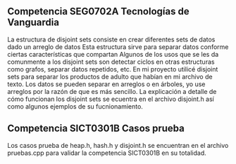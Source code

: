 ## Competencia SEG0702A Tecnologías de Vanguardia
La estructura de disjoint sets consiste en crear diferentes sets de datos dado un arreglo de datos
Esta estructura sirve para separar datos conforme ciertas características que compartan
Algunos de los usos que se les da comunmente a los disjoint sets son detectar ciclos en otras estructuras como grafos, separar datos repetidos, etc.
En mi proyecto utilicé disjoint sets para separar los productos de adulto que habían en mi archivo de texto. 
Los datos se pueden separar en arreglos o en árboles, yo use arreglos por la razón de que es más sencillo.
La explicación a detalle de cómo funcionan los disjoint sets se ecuentra en el archivo disjoint.h así como algunos ejemplos de su fucnionamiento.
## Competencia SICT0301B Casos prueba
Los casos prueba de heap.h, hash.h y disjoint.h se encuentran en el archivo pruebas.cpp para validar la competencia SICT0301B en su totalidad.

